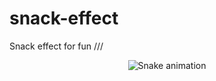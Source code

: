 # snack-effect
Snack effect for fun ///
<p align="center">
  <img src="https://github.com/LEILAFARIAS-DVL/snack-effect/blob/output/github-contribution-grid-snake.svg" alt="Snake animation" />
</p>
